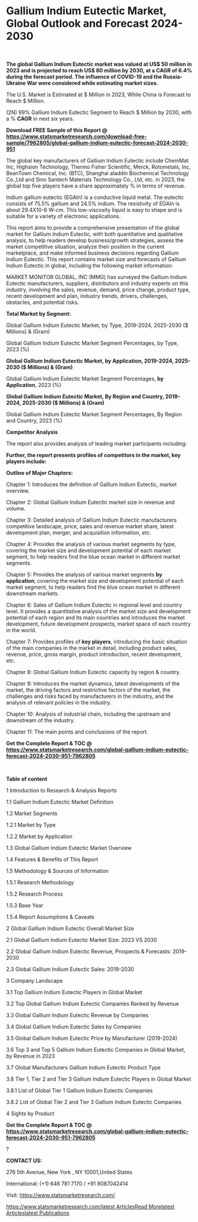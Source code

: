 <h1>Gallium Indium Eutectic Market, Global Outlook and Forecast 2024-2030</h1><br/><p><strong>The global Gallium Indium Eutectic market was valued at US$ 50 million in 2023 and is projected to reach US$ 80 million by 2030, at a <strong>CAGR</strong> of 6.4% during the forecast period. The influence of COVID-19 and the Russia-Ukraine War were considered while estimating market sizes.</strong></p>
 
 
 
 <p>The U.S. Market is Estimated at $ Million in 2023, While China is Forecast to Reach $ Million.</p>
 
 
 
 <p>(2N) 99% Gallium Indium Eutectic Segment to Reach $ Million by 2030, with a % <strong>CAGR</strong> in next six years.</p>
 
 
 
 <p><strong>Download FREE Sample of this Report @ <a href="https://www.statsmarketresearch.com/download-free-sample/7962805/global-gallium-indium-eutectic-forecast-2024-2030-951">https://www.statsmarketresearch.com/download-free-sample/7962805/global-gallium-indium-eutectic-forecast-2024-2030-951</a></strong></p>
 
 
 
 <p>The global key manufacturers of Gallium Indium Eutectic include ChemMat Inc, Highsion Technology, Thermo Fisher Scientific, Merck, Rotometals, Inc, BeanTown Chemical, Inc. (BTC), Shanghai aladdin Biochemical Technology Co.,Ltd and Sino Santech Materials Technology Co., Ltd, etc. in 2023, the global top five players have a share approximately % in terms of revenue.</p>
 
 
 
 <p>Indium gallium eutectic (EGAIn) is a conductive liquid metal. The eutectic consists of 75.5% gallium and 24.5% indium. The resistivity of EGAIn is about 29.4X10-6 W-cm. This low-viscosity liquid is easy to shape and is suitable for a variety of electronic applications.</p>
 
 
 
 <p>This report aims to provide a comprehensive presentation of the global market for Gallium Indium Eutectic, with both quantitative and qualitative analysis, to help readers develop business/growth strategies, assess the market competitive situation, analyze their position in the current marketplace, and make informed business decisions regarding Gallium Indium Eutectic. This report contains market size and forecasts of Gallium Indium Eutectic in global, including the following market information:</p>
 
 
 
 <p>MARKET MONITOR GLOBAL, INC (MMG) has surveyed the Gallium Indium Eutectic manufacturers, suppliers, distributors and industry experts on this industry, involving the sales, revenue, demand, price change, product type, recent development and plan, industry trends, drivers, challenges, obstacles, and potential risks.</p>
 
 
 
 <p><strong>Total Market by Segment:</strong></p>
 
 
 
 <p>Global Gallium Indium Eutectic Market, by Type, 2019-2024, 2025-2030 ($ Millions) & (Gram)</p>
 
 
 
 <p>Global Gallium Indium Eutectic Market Segment Percentages, by Type, 2023 (%)</p>
 
 
 
 <p><strong>Global Gallium Indium Eutectic Market, <strong>by Application</strong>, 2019-2024, 2025-2030 ($ Millions) & (Gram)</strong></p>
 
 
 
 <p>Global Gallium Indium Eutectic Market Segment Percentages, <strong>by Application</strong>, 2023 (%)</p>
 
 
 
 <p><strong>Global Gallium Indium Eutectic Market, By Region and Country, 2019-2024, 2025-2030 ($ Millions) & (Gram)</strong></p>
 
 
 
 <p>Global Gallium Indium Eutectic Market Segment Percentages, By Region and Country, 2023 (%)</p>
 
 
 
 <p><strong>Competitor Analysis</strong></p>
 
 
 
 <p>The report also provides analysis of leading market participants including:</p>
 
 
 
 <p><strong>Further, the report presents profiles of competitors in the market, <strong>key players</strong> include:</strong></p>
 
 
 
 <p><strong>Outline of Major Chapters:</strong></p>
 
 
 
 <p>Chapter 1: Introduces the definition of Gallium Indium Eutectic, market overview.</p>
 
 
 
 <p>Chapter 2: Global Gallium Indium Eutectic market size in revenue and volume.</p>
 
 
 
 <p>Chapter 3: Detailed analysis of Gallium Indium Eutectic manufacturers competitive landscape, price, sales and revenue market share, latest development plan, merger, and acquisition information, etc.</p>
 
 
 
 <p>Chapter 4: Provides the analysis of various market segments by type, covering the market size and development potential of each market segment, to help readers find the blue ocean market in different market segments.</p>
 
 
 
 <p>Chapter 5: Provides the analysis of various market segments <strong>by application</strong>, covering the market size and development potential of each market segment, to help readers find the blue ocean market in different downstream markets.</p>
 
 
 
 <p>Chapter 6: Sales of Gallium Indium Eutectic in regional level and country level. It provides a quantitative analysis of the market size and development potential of each region and its main countries and introduces the market development, future development prospects, market space of each country in the world.</p>
 
 
 
 <p>Chapter 7: Provides profiles of <strong>key players</strong>, introducing the basic situation of the main companies in the market in detail, including product sales, revenue, price, gross margin, product introduction, recent development, etc.</p>
 
 
 
 <p>Chapter 8: Global Gallium Indium Eutectic capacity by region & country.</p>
 
 
 
 <p>Chapter 9: Introduces the market dynamics, latest developments of the market, the driving factors and restrictive factors of the market, the challenges and risks faced by manufacturers in the industry, and the analysis of relevant policies in the industry.</p>
 
 
 
 <p>Chapter 10: Analysis of industrial chain, including the upstream and downstream of the industry.</p>
 
 
 
 <p>Chapter 11: The main points and conclusions of the report.</p>
 
 
 
 <div><b>Get the Complete Report & TOC @ <a href="https://www.statsmarketresearch.com/global-gallium-indium-eutectic-forecast-2024-2030-951-7962805">https://www.statsmarketresearch.com/global-gallium-indium-eutectic-forecast-2024-2030-951-7962805</a></b></div>
 
 
 
 <p><br />
 
 <b>Table of content</b></p>
 
 
 
 <p>1 Introduction to Research & Analysis Reports<br />
 
 1.1 Gallium Indium Eutectic Market Definition<br />
 
 1.2 Market Segments<br />
 
 1.2.1 Market by Type<br />
 
 1.2.2 Market by Application<br />
 
 1.3 Global Gallium Indium Eutectic Market Overview<br />
 
 1.4 Features & Benefits of This Report<br />
 
 1.5 Methodology & Sources of Information<br />
 
 1.5.1 Research Methodology<br />
 
 1.5.2 Research Process<br />
 
 1.5.3 Base Year<br />
 
 1.5.4 Report Assumptions & Caveats<br />
 
 2 Global Gallium Indium Eutectic Overall Market Size<br />
 
 2.1 Global Gallium Indium Eutectic Market Size: 2023 VS 2030<br />
 
 2.2 Global Gallium Indium Eutectic Revenue, Prospects & Forecasts: 2019-2030<br />
 
 2.3 Global Gallium Indium Eutectic Sales: 2019-2030<br />
 
 3 Company Landscape<br />
 
 3.1 Top Gallium Indium Eutectic Players in Global Market<br />
 
 3.2 Top Global Gallium Indium Eutectic Companies Ranked by Revenue<br />
 
 3.3 Global Gallium Indium Eutectic Revenue by Companies<br />
 
 3.4 Global Gallium Indium Eutectic Sales by Companies<br />
 
 3.5 Global Gallium Indium Eutectic Price by Manufacturer (2019-2024)<br />
 
 3.6 Top 3 and Top 5 Gallium Indium Eutectic Companies in Global Market, by Revenue in 2023<br />
 
 3.7 Global Manufacturers Gallium Indium Eutectic Product Type<br />
 
 3.8 Tier 1, Tier 2 and Tier 3 Gallium Indium Eutectic Players in Global Market<br />
 
 3.8.1 List of Global Tier 1 Gallium Indium Eutectic Companies<br />
 
 3.8.2 List of Global Tier 2 and Tier 3 Gallium Indium Eutectic Companies<br />
 
 4 Sights by Product</p>
 
 
 
 <div><b>Get the Complete Report & TOC @ <a href="https://www.statsmarketresearch.com/global-gallium-indium-eutectic-forecast-2024-2030-951-7962805">https://www.statsmarketresearch.com/global-gallium-indium-eutectic-forecast-2024-2030-951-7962805</a></b></div>
 
 
 
 <p>? </p>
 
 
 
 <p><b>CONTACT US:</b><br />
 
 276 5th Avenue, New York , NY 10001,United States<br />
 
 International: (+1) 646 781 7170 / +91 8087042414<br />
 
 Visit: <a href="https://www.statsmarketresearch.com/">https://www.statsmarketresearch.com/</a><br />
 
 <a href="https://gyeongbokgung.com">https://www.statsmarketresearch.com/</a><a href="https://hallyeomaritime.com">latest Articles</a><a href="https://jingwansa.com">Read More</a><a href="https://nguoiviet.jp/">latest Articles</a><a href="https://www.intelmarketresearch.com/">latest Publications</a></p>